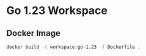 # Go 1.23 Workspace

## Docker Image

```bash
docker build -t workspace:go-1.23 -f Dockerfile .
```

